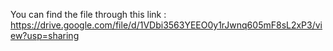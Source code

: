 You can find the file through this link : https://drive.google.com/file/d/1VDbi3563YEEO0y1rJwnq605mF8sL2xP3/view?usp=sharing
